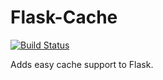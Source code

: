 # Flask-Cache
[![Build Status](https://travis-ci.org/thadeusb/flask-cache.svg?branch=master)](https://travis-ci.org/thadeusb/flask-cache)

Adds easy cache support to Flask.
